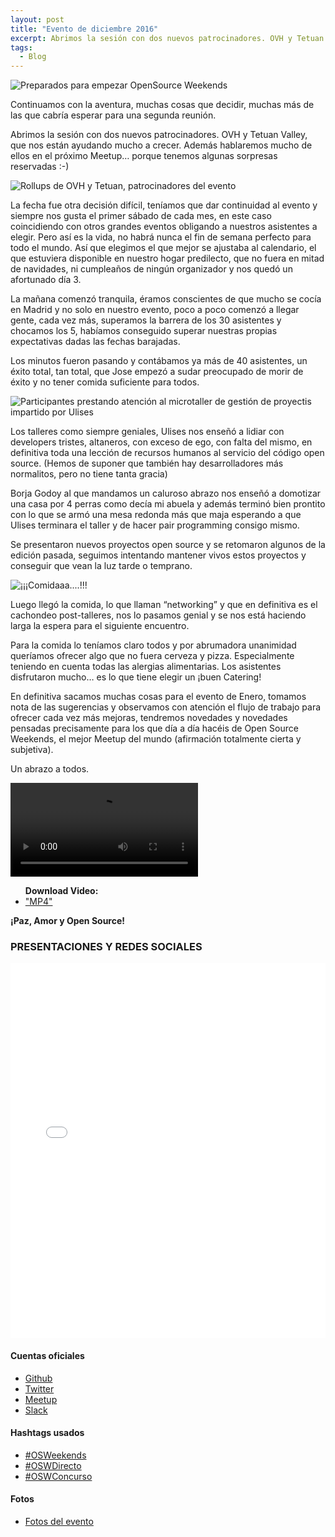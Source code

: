 ```yaml
---
layout: post
title: "Evento de diciembre 2016"
excerpt: Abrimos la sesión con dos nuevos patrocinadores. OVH y Tetuan Valley, que nos están ayudando mucho a crecer. Además hablaremos mucho de ellos en el próximo Meetup… porque tenemos algunas sorpresas reservadas :-)
tags: 
  - Blog
---
```


<img class="post--masthead" src="https://a248.e.akamai.net/secure.meetupstatic.com/photos/event/b/d/3/a/highres_456588442.jpeg" alt="Preparados para empezar OpenSource Weekends">

Continuamos con la aventura, muchas cosas que decidir, muchas más de las que cabría esperar para una segunda reunión.

Abrimos la sesión con dos nuevos patrocinadores. OVH y Tetuan Valley, que nos están ayudando mucho a crecer. Además hablaremos mucho de ellos en el próximo Meetup… porque tenemos algunas sorpresas reservadas :-)

<img class="post--masthead" src="https://a248.e.akamai.net/secure.meetupstatic.com/photos/event/b/d/3/1/highres_456588433.jpeg" alt="Rollups de OVH y Tetuan, patrocinadores del evento">

La fecha fue otra decisión difícil, teníamos que dar continuidad al evento y siempre nos gusta el primer sábado de cada mes, en este caso coincidiendo con otros grandes eventos obligando a nuestros asistentes a  elegir. Pero así es la vida, no habrá nunca el fin de semana perfecto para todo el mundo. Así que elegimos el que mejor se ajustaba al calendario, el que estuviera disponible en nuestro hogar predilecto, que no fuera en mitad de navidades, ni cumpleaños de ningún organizador y nos quedó un afortunado día 3.

La mañana comenzó tranquila, éramos conscientes de que mucho se cocía en Madrid y no solo en nuestro evento, poco a poco comenzó a llegar gente, cada vez más, superamos la barrera de los 30 asistentes y chocamos los 5, habíamos conseguido superar nuestras propias expectativas dadas las fechas barajadas.

Los minutos fueron pasando y contábamos ya más de 40 asistentes, un éxito total, tan total, que Jose empezó a sudar preocupado de morir de éxito y no tener comida suficiente para todos.

<img class="post--masthead" src="https://a248.e.akamai.net/secure.meetupstatic.com/photos/event/b/d/2/c/highres_456588428.jpeg" alt="Participantes prestando atención al microtaller de gestión de proyectis impartido por Ulises">

Los talleres como siempre geniales, Ulises nos enseñó a lidiar con developers tristes, altaneros, con exceso de ego, con falta del mismo, en definitiva toda una lección de recursos humanos al servicio del código open source. (Hemos de suponer que también hay desarrolladores más normalitos, pero no tiene tanta gracia)



Borja Godoy al que mandamos un caluroso abrazo nos enseñó a domotizar una casa por 4 perras como decía mi abuela y además terminó bien prontito con lo que se armó una mesa redonda más que maja esperando a que Ulises terminara el taller y de hacer pair programming consigo mismo.

Se presentaron nuevos proyectos open source y se retomaron algunos de la edición pasada, seguimos intentando mantener vivos estos proyectos y conseguir que vean la luz tarde o temprano.

<img class="post--masthead" src="https://a248.e.akamai.net/secure.meetupstatic.com/photos/event/b/d/7/1/highres_456588497.jpeg" alt="¡¡¡Comidaaa....!!!">
<!-- <img class="post--masthead" src="https://a248.e.akamai.net/secure.meetupstatic.com/photos/event/b/d/6/9/highres_456588489.jpeg" alt="¡¡¡Comidaaa....!!!"> -->

Luego llegó la comida, lo que llaman “networking” y que en definitiva es el cachondeo post-talleres, nos lo pasamos genial y se nos está haciendo larga la espera para el siguiente encuentro.

Para la comida lo teníamos claro todos y por abrumadora unanimidad queríamos ofrecer algo que no fuera cerveza y pizza. Especialmente teniendo en cuenta todas las alergias alimentarias. Los asistentes disfrutaron mucho… es lo que tiene elegir un ¡buen Catering!

En definitiva sacamos muchas cosas para el evento de Enero, tomamos nota de las sugerencias y observamos con atención el flujo de trabajo para ofrecer cada vez más mejoras, tendremos novedades y novedades pensadas precisamente para los que día a día hacéis de Open Source Weekends, el mejor Meetup del mundo (afirmación totalmente cierta y subjetiva).

Un abrazo a todos.

<!-- first try HTML5 playback: if serving as XML, expand `controls` to `controls="controls"` and autoplay likewise -->
<!-- warning: playback does not work on iOS3 if you include the poster attribute! fixed in iOS4.0 -->
<video class="post--masthead" controls>
	<!-- MP4 must be first for iPad! -->
	<source src="/video/OSW_02.mp4" type="video/mp4">
</video>
<!-- you *must* offer a download link as they may be able to play the file locally. -->
<ul><strong>Download Video:</strong>
	<li><a href="/video/OSW_02.mp4">"MP4"</a></li>
</ul>

**¡Paz, Amor y Open Source!**

### PRESENTACIONES Y REDES SOCIALES

<iframe src="//slides.com/ulisesgascon/osweekends-dic-2016/embed" width="100%" height="600" scrolling="no" frameborder="0" webkitallowfullscreen mozallowfullscreen allowfullscreen></iframe>

#### Cuentas oficiales

+ <a class="link" href="https://github.com/OSWeekends" target="_blank">Github</a>
+ <a class="link" href="https://twitter.com/os_weekends" target="_blank">Twitter</a>
+ <a class="link" href="https://www.meetup.com/Open-Source-Weekends/" target="_blank">Meetup</a>
+ <a class="link" href="https://invitations-osweekends.herokuapp.com/" target="_blank">Slack</a>


#### Hashtags usados

+ <a href="https://twitter.com/search?f=tweets&vertical=default&q=%23OSWeekends&src=typd" class="link" target="_blank">#OSWeekends</a>
+ <a href="https://twitter.com/search?q=%23OSWDirecto&src=typd" class="link" target="_blank">#OSWDirecto</a>
+ <a href="https://twitter.com/search?q=%23OSWConcurso&src=typd" class="link" target="_blank">#OSWConcurso</a>

#### Fotos

+ <a class="link" href="https://www.meetup.com/Open-Source-Weekends/photos/all_photos/?photoAlbumId=27462581" target="_blank">Fotos del evento</a>










